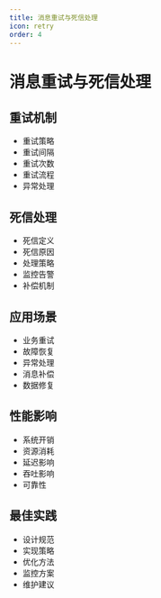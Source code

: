 ```yaml
---
title: 消息重试与死信处理
icon: retry
order: 4
---
```


# 消息重试与死信处理

## 重试机制
- 重试策略
- 重试间隔
- 重试次数
- 重试流程
- 异常处理

## 死信处理
- 死信定义
- 死信原因
- 处理策略
- 监控告警
- 补偿机制

## 应用场景
- 业务重试
- 故障恢复
- 异常处理
- 消息补偿
- 数据修复

## 性能影响
- 系统开销
- 资源消耗
- 延迟影响
- 吞吐影响
- 可靠性

## 最佳实践
- 设计规范
- 实现策略
- 优化方法
- 监控方案
- 维护建议
